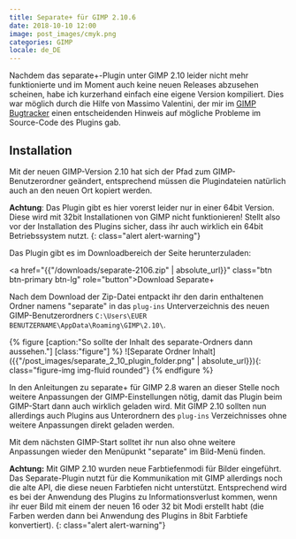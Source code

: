 ```yaml
---
title: Separate+ für GIMP 2.10.6
date: 2018-10-10 12:00
image: post_images/cmyk.png
categories: GIMP
locale: de_DE
---
```


Nachdem das separate+-Plugin unter GIMP 2.10 leider nicht mehr funktionierte und im Moment auch keine neuen Releases abzusehen scheinen, habe ich kurzerhand einfach  eine eigene Version kompiliert. Dies war möglich durch die Hilfe von Massimo Valentini, der mir im [GIMP Bugtracker](https://gitlab.gnome.org/GNOME/gimp/issues/2305) einen entscheidenden Hinweis auf mögliche Probleme im Source-Code des Plugins gab. 

<!--more-->

## Installation

Mit der neuen GIMP-Version 2.10 hat sich der Pfad zum GIMP-Benutzerordner geändert, entsprechend müssen die Plugindateien natürlich auch an den neuen Ort kopiert werden.

**Achtung**: Das Plugin gibt es hier vorerst leider nur in einer 64bit Version. Diese wird mit 32bit Installationen von GIMP nicht funktionieren! Stellt also vor der Installation des Plugins sicher, dass ihr auch wirklich ein 64bit Betriebssystem nutzt.
{: class="alert alert-warning"}

Das Plugin gibt es im Downloadbereich der Seite herunterzuladen: 

<a href="{{"/downloads/separate-2106.zip" | absolute_url}}" class="btn btn-primary btn-lg" role="button">Download Separate+</a>


Nach dem Download der Zip-Datei entpackt ihr den darin enthaltenen Ordner namens "separate" in das `plug-ins` Unterverzeichnis des neuen GIMP-Benutzerordners `C:\Users\EUER BENUTZERNAME\AppData\Roaming\GIMP\2.10\`. 

{% figure [caption:"So sollte der Inhalt des separate-Ordners dann aussehen."] [class:"figure"] %}
![Separate Ordner Inhalt]({{"/post_images/separate_2_10_plugin_folder.png" | absolute_url}}){: class="figure-img img-fluid rounded"}
{% endfigure %}

In den Anleitungen zu separate+ für GIMP 2.8 waren an dieser Stelle noch weitere Anpassungen der GIMP-Einstellungen nötig, damit das Plugin beim GIMP-Start dann auch wirklich geladen wird. Mit GIMP 2.10 sollten nun allerdings auch Plugins aus Unterordnern des `plug-ins` Verzeichnisses ohne weitere Anpassungen direkt geladen werden. 

Mit dem nächsten GIMP-Start solltet ihr nun also ohne weitere Anpassungen wieder den Menüpunkt "separate" im Bild-Menü finden.

**Achtung:** Mit GIMP 2.10 wurden neue Farbtiefenmodi für Bilder eingeführt. Das Separate-Plugin nutzt für die Kommunikation mit GIMP allerdings noch die alte API, die diese neuen Farbtiefen nicht unterstützt. Entsprechend wird es bei der Anwendung des Plugins zu Informationsverlust kommen, wenn ihr euer Bild mit einem der neuen 16 oder 32 bit Modi erstellt habt (die Farben werden dann bei Anwendung des Plugins in 8bit Farbtiefe konvertiert).
{: class="alert alert-warning"}